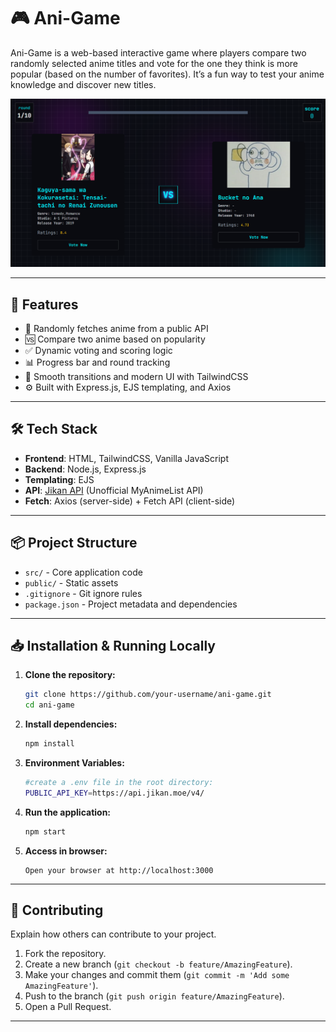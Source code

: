 # 🎮 Ani-Game

Ani-Game is a web-based interactive game where players compare two randomly selected anime titles and vote for the one they think is more popular (based on the number of favorites). It’s a fun way to test your anime knowledge and discover new titles.

![screenshot](https://github.com/Old-Boy-80/Ani-game/blob/c2328379ee59628398687c34c00c70648b0305b9/src/public/preview.png) 

---

## 🚀 Features

- 🔀 Randomly fetches anime from a public API
- 🆚 Compare two anime based on popularity
- ✅ Dynamic voting and scoring logic
- 📊 Progress bar and round tracking
- 🎨 Smooth transitions and modern UI with TailwindCSS
- ⚙️ Built with Express.js, EJS templating, and Axios

---

## 🛠️ Tech Stack

- **Frontend**: HTML, TailwindCSS, Vanilla JavaScript
- **Backend**: Node.js, Express.js
- **Templating**: EJS
- **API**: [Jikan API](https://docs.api.jikan.moe/) (Unofficial MyAnimeList API)
- **Fetch**: Axios (server-side) + Fetch API (client-side)

---

## 📦 Project Structure

- `src/` - Core application code
- `public/` - Static assets
- `.gitignore` - Git ignore rules
- `package.json` - Project metadata and dependencies

---

## 📥 Installation & Running Locally

1. **Clone the repository:**

   ```bash
   git clone https://github.com/your-username/ani-game.git
   cd ani-game
   ```
2. **Install dependencies:**
   ```bash 
   npm install
   ```

3. **Environment Variables:**
   ```bash
   #create a .env file in the root directory:
   PUBLIC_API_KEY=https://api.jikan.moe/v4/
   ```
4. **Run the application:**
   ```bash
   npm start
   ```

5. **Access in browser:**
   ```
   Open your browser at http://localhost:3000
   ```

---



## 🤝 Contributing

Explain how others can contribute to your project.

1.  Fork the repository.
2.  Create a new branch (`git checkout -b feature/AmazingFeature`).
3.  Make your changes and commit them (`git commit -m 'Add some AmazingFeature'`).
4.  Push to the branch (`git push origin feature/AmazingFeature`).
5.  Open a Pull Request.

---